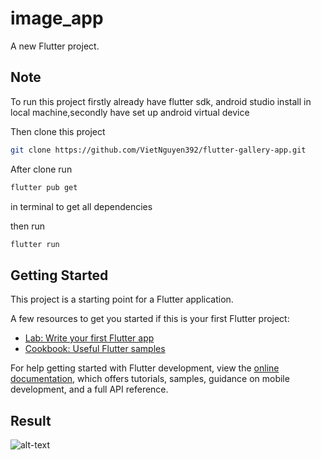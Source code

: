 # image_app

A new Flutter project.

## Note

To run this project firstly already have flutter sdk, android studio install in local machine,secondly have set up android virtual device

Then clone this project 

```bash
git clone https://github.com/VietNguyen392/flutter-gallery-app.git
```

After clone run 
```bash 
flutter pub get
```
in terminal to get all dependencies

then run  
```bash
flutter run
```

## Getting Started

This project is a starting point for a Flutter application.

A few resources to get you started if this is your first Flutter project:

- [Lab: Write your first Flutter app](https://docs.flutter.dev/get-started/codelab)
- [Cookbook: Useful Flutter samples](https://docs.flutter.dev/cookbook)

For help getting started with Flutter development, view the
[online documentation](https://docs.flutter.dev/), which offers tutorials,
samples, guidance on mobile development, and a full API reference.

## Result

![alt-text](https://github.com/VietNguyen392/flutter-gallery-app/blob/master/2022-12-01%2010-52-23.gif)
